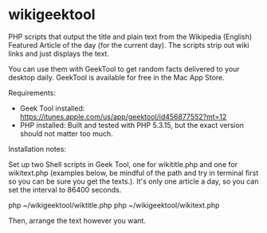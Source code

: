 wikigeektool
============

PHP scripts that output the title and plain text from the Wikipedia (English) Featured Article of the day (for the current day).  The scripts strip out wiki links and just displays the text.

You can use them with GeekTool to get random facts delivered to your desktop daily.  GeekTool is available for free in the Mac App Store.

Requirements:

* Geek Tool installed: https://itunes.apple.com/us/app/geektool/id456877552?mt=12
* PHP installed: Built and tested with PHP 5.3.15, but the exact version should not matter too much.

Installation notes:

Set up two Shell scripts in Geek Tool, one for wikititle.php and one for wikitext.php (examples below, be mindful of the path and try in terminal first so you can be sure you get the texts.).  It's only one article a day, so you can set the interval to 86400 seconds.

php ~/wikigeektool/wiktitle.php
php ~/wikigeektool/wikitext.php

Then, arrange the text however you want.
